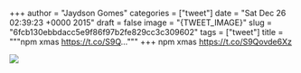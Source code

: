 
+++
author = "Jaydson Gomes"
categories = ["tweet"]
date = "Sat Dec 26 02:39:23 +0000 2015"
draft = false
image = "{TWEET_IMAGE}"
slug = "6fcb130ebbdacc5e9f86f97b2fe829cc3c309602"
tags = ["tweet"]
title = """npm xmas https://t.co/S9Q..."""
+++
npm xmas https://t.co/S9Qovde6Xz

![](/images/tweet-media/680578623473102849-CXHmnwNWEAEwmYr.png)